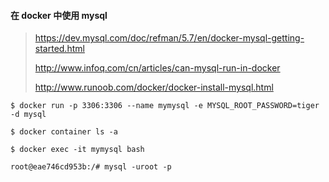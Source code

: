 #### 在 docker 中使用 mysql

>   https://dev.mysql.com/doc/refman/5.7/en/docker-mysql-getting-started.html
>
>   http://www.infoq.com/cn/articles/can-mysql-run-in-docker
>
>   http://www.runoob.com/docker/docker-install-mysql.html

```shell
$ docker run -p 3306:3306 --name mymysql -e MYSQL_ROOT_PASSWORD=tiger -d mysql

$ docker container ls -a

$ docker exec -it mymysql bash

root@eae746cd953b:/# mysql -uroot -p
```

